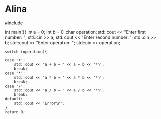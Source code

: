 # Alina
#include <iostream>
 
int main(){
    int a = 0;
    int b = 0;
    char operation;
    std::cout << "Enter first number: ";
    std::cin >> a;
    std::cout << "Enter second number: ";
    std::cin >> b;
    std::cout << "Enter operation: ";
    std::cin >> operation;
 
    switch (operation){
 
    case '+':
        std::cout << "a + b = " << a + b << '\n';
        break;
    case '*':
        std::cout << "a * b = " << a * b << '\n';
        break;
    case '/':
        std::cout << "a / b = " << a / b << '\n';
        break;
    default:
        std::cout << "Error\n";
    }
    return 0;

